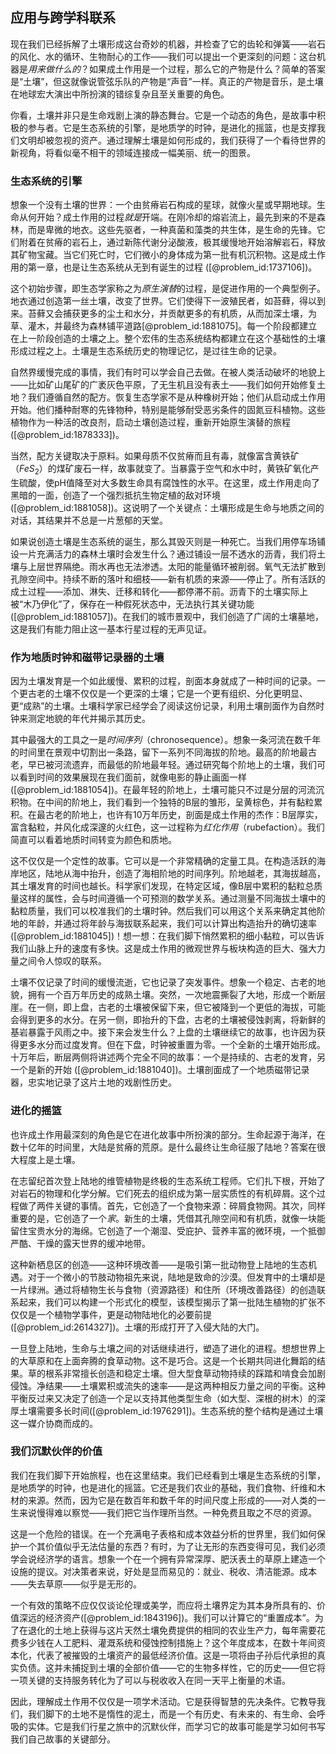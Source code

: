 ## 应用与跨学科联系

现在我们已经拆解了土壤形成这台奇妙的机器，并检查了它的齿轮和弹簧——岩石的风化、水的循环、生物耐心的工作——我们可以提出一个更深刻的问题：这台机器是*用来做什么的*？如果成土作用是一个过程，那么它的产物是什么？简单的答案是“土壤”，但这就像说管弦乐队的产物是“声音”一样。真正的产物是音乐，是土壤在地球宏大演出中所扮演的错综复杂且至关重要的角色。

你看，土壤并非只是生命戏剧上演的静态舞台。它是一个动态的角色，是故事中积极的参与者。它是生态系统的引擎，是地质学的时钟，是进化的摇篮，也是支撑我们文明却被忽视的资产。通过理解土壤是如何形成的，我们获得了一个看待世界的新视角，将看似毫不相干的领域连接成一幅美丽、统一的图景。

### 生态系统的引擎

想象一个没有土壤的世界：一个由贫瘠岩石构成的星球，就像火星或早期地球。生命从何开始？成土作用的过程*就是*开端。在刚冷却的熔岩流上，最先到来的不是森林，而是卑微的地衣。这些先驱者，一种真菌和藻类的共生体，是生命的先锋。它们附着在贫瘠的岩石上，通过新陈代谢分泌酸液，极其缓慢地开始溶解岩石，释放其矿物宝藏。当它们死亡时，它们微小的身体成为第一批有机沉积物。这是成土作用的第一章，也是让生态系统从无到有诞生的过程 ([@problem_id:1737106])。

这个初始步骤，即生态学家称之为*原生演替*的过程，是促进作用的一个典型例子。地衣通过创造第一丝土壤，改变了世界。它们使得下一波殖民者，如苔藓，得以到来。苔藓又会捕获更多的尘土和水分，并贡献更多的有机质，从而加深土壤，为草、灌木，并最终为森林铺平道路[@problem_id:1881075]。每一个阶段都建立在上一阶段创造的土壤之上。整个宏伟的生态系统结构都建立在这个基础性的土壤形成过程之上。土壤是生态系统历史的物理记忆，是过往生命的记录。

自然界缓慢完成的事情，我们有时可以学会自己去做。在被人类活动破坏的地貌上——比如矿山尾矿的广袤灰色平原，了无生机且没有表土——我们如何开始修复土地？我们遵循自然的配方。恢复生态学家不是从种橡树开始；他们从启动成土作用开始。他们播种耐寒的先锋物种，特别是能够耐受恶劣条件的固氮豆科植物。这些植物作为一种活的改良剂，启动土壤创造过程，重新开始原生演替的旅程([@problem_id:1878333])。

当然，配方关键取决于原料。如果母质不仅贫瘠而且有毒，就像富含黄铁矿（$FeS_2$）的煤矿废石一样，故事就变了。当暴露于空气和水中时，黄铁矿氧化产生硫酸，使pH值降至对大多数生命具有腐蚀性的水平。在这里，成土作用走向了黑暗的一面，创造了一个强烈抵抗生物定植的敌对环境([@problem_id:1881058])。这说明了一个关键点：土壤形成是生命与地质之间的对话，其结果并不总是一片葱郁的天堂。

如果说创造土壤是生态系统的诞生，那么其毁灭则是一种死亡。当我们用停车场铺设一片充满活力的森林土壤时会发生什么？通过铺设一层不透水的沥青，我们将土壤与上层世界隔绝。雨水再也无法渗透。太阳的能量循环被削弱。氧气无法扩散到孔隙空间中。持续不断的落叶和细枝——新有机质的来源——停止了。所有活跃的成土过程——添加、淋失、迁移和转化——都停滞不前。沥青下的土壤实际上被“木乃伊化”了，保存在一种假死状态中，无法执行其关键功能([@problem_id:1881057])。在我们的城市景观中，我们创造了广阔的土壤墓地，这是我们有能力阻止这一基本行星过程的无声见证。

### 作为地质时钟和磁带记录器的土壤

因为土壤发育是一个如此缓慢、累积的过程，剖面本身就成了一种时间的记录。一个更古老的土壤不仅仅是一个更深的土壤；它是一个更有组织、分化更明显、更“成熟”的土壤。土壤科学家已经学会了阅读这份记录，利用土壤剖面作为自然时钟来测定地貌的年代并揭示其历史。

其中最强大的工具之一是*时间序列*（chronosequence）。想象一条河流在数千年的时间里在景观中切割出一条路，留下一系列不同海拔的阶地。最高的阶地最古老，早已被河流遗弃，而最低的阶地最年轻。通过研究每个阶地上的土壤，我们可以看到时间的效果展现在我们面前，就像电影的静止画面一样([@problem_id:1881054])。在最年轻的阶地上，土壤可能只不过是分层的河流沉积物。在中间的阶地上，我们看到一个独特的B层的雏形，呈黄棕色，并有黏粒累积。在最古老的阶地上，也许有10万年历史，剖面是成土作用的杰作：B层厚实，富含黏粒，并风化成深邃的火红色，这一过程称为*红化作用*（rubefaction）。我们简直可以看着地质时间转变为颜色和质地。

这不仅仅是一个定性的故事。它可以是一个非常精确的定量工具。在构造活跃的海岸地区，陆地从海中抬升，创造了海相阶地的时间序列。阶地越老，其海拔越高，其土壤发育的时间也越长。科学家们发现，在特定区域，像B层中累积的黏粒总质量这样的属性，会与时间遵循一个可预测的数学关系。通过测量不同海拔土壤中的黏粒质量，我们可以校准我们的土壤时钟。然后我们可以用这个关系来确定其他阶地的年龄，并通过将年龄与海拔联系起来，我们可以计算出构造抬升的确切速率([@problem_id:1881045])！想一想：在我们脚下悄然累积的细小黏粒，可以告诉我们山脉上升的速度有多快。这是成土作用的微观世界与板块构造的巨大、强大力量之间令人惊叹的联系。

土壤不仅记录了时间的缓慢流逝，它也记录了突发事件。想象一个稳定、古老的地貌，拥有一个百万年历史的成熟土壤。突然，一次地震撕裂了大地，形成一个断层崖。在一侧，即上盘，古老的土壤被保留下来，但它被降到一个更低的海拔，可能会得到更多的水分。在另一侧，即抬升的下盘，古老的土壤被侵蚀剥离，将新鲜的基岩暴露于风雨之中。接下来会发生什么？上盘的土壤继续它的故事，也许因为获得更多水分而过度发育。但在下盘，时钟被重置为零。一个全新的土壤开始形成。十万年后，断层两侧将讲述两个完全不同的故事：一个是持续的、古老的发育，另一个是新的开始 ([@problem_id:1881040])。土壤剖面成了一个地质磁带记录器，忠实地记录了这片土地的戏剧性历史。

### 进化的摇篮

也许成土作用最深刻的角色是它在进化故事中所扮演的部分。生命起源于海洋，在数十亿年的时间里，大陆是贫瘠的荒原。是什么最终让生命征服了陆地？答案在很大程度上是土壤。

在志留纪首次登上陆地的维管植物是终极的生态系统工程师。它们扎下根，开始了对岩石的物理和化学分解。它们死去的组织成为第一层实质性的有机碎屑。这个过程做了两件关键的事情。首先，它创造了一个食物来源：碎屑食物网。其次，同样重要的是，它创造了一个*家*。新生的土壤，凭借其孔隙空间和有机质，就像一块能留住宝贵水分的海绵。它创造了一个潮湿、受庇护、营养丰富的微环境，一个抵御严酷、干燥的露天世界的缓冲地带。

这种新栖息区的创造——这种环境改善——是吸引第一批动物登上陆地的生态机遇。对于一个微小的节肢动物祖先来说，陆地是致命的沙漠。但发育中的土壤却是一片绿洲。通过将植物生长与食物（资源路径）和住所（环境改善路径）的创造联系起来，我们可以构建一个形式化的模型，该模型揭示了第一批陆生植物的扩张不仅仅是一个植物学事件，更是动物陆地化的必要前提([@problem_id:2614327])。土壤的形成打开了入侵大陆的大门。

一旦登上陆地，生命与土壤之间的对话继续进行，塑造了进化的进程。想想世界上的大草原和在上面奔腾的食草动物。这不是巧合。这是一个长期共同进化舞蹈的结果。草的根系非常擅长创造和稳定土壤。但大型食草动物持续的踩踏和啃食会加剧侵蚀。净结果——土壤累积或流失的速率——是这两种相反力量之间的平衡。这种平衡反过来又决定了创造一个足以支持其他类型生命（如大型、深根的树木）的深厚土壤需要多长时间([@problem_id:1976291])。生态系统的整个结构是通过土壤这一媒介协商而成的。

### 我们沉默伙伴的价值

我们在我们脚下开始旅程，也在这里结束。我们已经看到土壤是生态系统的引擎，是地质学的时钟，也是进化的摇篮。它还是我们农业的基础，我们食物、纤维和木材的来源。然而，因为它是在数百年和数千年的时间尺度上形成的——对人类的一生来说慢得难以察觉——我们把它当作理所当然。一种免费且取之不尽的资源。

这是一个危险的错误。在一个充满电子表格和成本效益分析的世界里，我们如何保护一个其价值似乎无法估量的东西？有时，为了让无形的东西变得可见，我们必须学会说经济学的语言。想象一个在一个拥有异常深厚、肥沃表土的草原上建造一个设施的提议。对决策者来说，好处是显而易见的：就业、税收、清洁能源。成本——失去草原——似乎是无形的。

一个有效的策略不应仅仅谈论伦理或美学，而应将土壤界定为其本身所具有的、价值深远的经济资产([@problem_id:1843196])。我们可以计算它的“重置成本”。为了在退化的土地上获得与这片天然土壤免费提供的相同的农业生产力，每年需要花费多少钱在人工肥料、灌溉系统和侵蚀控制措施上？这个年度成本，在数十年间资本化，代表了被摧毁的土壤资产的最低经济价值。这是一项将由子孙后代承担的真实负债。这并未捕捉到土壤的全部价值——它的生物多样性，它的历史——但它将一项关键的支持服务转化为了可以与税收收入在同一天平上衡量的术语。

因此，理解成土作用不仅仅是一项学术活动。它是获得智慧的先决条件。它教导我们，我们脚下的土地不是惰性的泥土，而是一个有历史、有未来的、有生命、会呼吸的实体。它是我们行星之旅中的沉默伙伴，而学习它的故事可能是学习如何书写我们自己故事的关键部分。